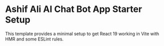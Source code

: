 # Ashif Ali AI Chat Bot App Starter Setup

This template provides a minimal setup to get React 19 working in Vite with HMR and some ESLint rules.
